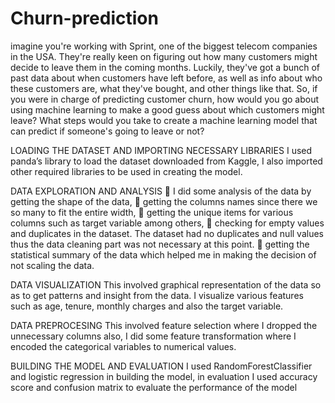 # Churn-prediction

imagine you're working with Sprint, one of the biggest telecom companies in the USA. They're really keen on figuring out how many customers might decide to leave them in the coming months. Luckily, they've got a bunch of past data about when customers have left before, as well as info about who these customers are, what they've bought, and other things like that.
   So, if you were in charge of predicting customer churn, how would you go about using machine learning to make a good guess about which customers might leave? What steps would you take to create a machine learning model that can predict if someone's going to leave or not? 

   
LOADING THE DATASET AND IMPORTING NECESSARY LIBRARIES
I used panda’s library to load the dataset downloaded from Kaggle, I also imported other required libraries to be used in creating the model.


DATA EXPLORATION AND ANALYSIS
	I did some analysis of the data by getting the shape of the data, 
	getting the columns names since there we so many to fit the entire width,
	getting the unique items for various columns such as target variable among others, 
	checking for empty values and duplicates in the dataset. The dataset had no duplicates and null values thus the data cleaning part was not necessary at this point.
	getting the statistical summary of the data which helped me in making the decision of not scaling the data.


DATA VISUALIZATION 
This involved graphical representation of the data so as to get patterns and insight from the data. I visualize various features such as age, tenure, monthly charges and also the target variable.


DATA PREPROCESING
This involved feature selection where I dropped the unnecessary columns also, I did some feature transformation where I encoded the categorical variables to numerical values.


BUILDING THE MODEL AND EVALUATION
I used RandomForestClassifier and logistic regression in building the model, in evaluation I used accuracy score and confusion matrix to evaluate the performance of the model
